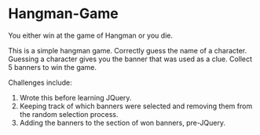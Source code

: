 # Hangman-Game
You either win at the game of Hangman or you die.

This is a simple hangman game.  Correctly guess the name of a character.
Guessing a character gives you the banner that was used as a clue.
Collect 5 banners to win the game.

Challenges include:
1) Wrote this before learning JQuery.
2) Keeping track of which banners were selected and removing them from the random selection process.
3) Adding the banners to the section of won banners, pre-JQuery.
